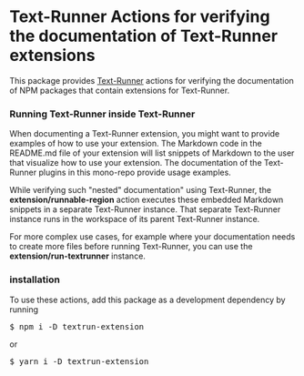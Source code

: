 # Text-Runner Actions for verifying the documentation of Text-Runner extensions

This package provides [Text-Runner](https://github.com/kevgo/text-runner)
actions for verifying the documentation of NPM packages that contain extensions
for Text-Runner.

### Running Text-Runner inside Text-Runner

When documenting a Text-Runner extension, you might want to provide examples of
how to use your extension. The Markdown code in the README.md file of your
extension will list snippets of Markdown to the user that visualize how to use
your extension. The documentation of the Text-Runner plugins in this mono-repo
provide usage examples.

While verifying such "nested" documentation" using Text-Runner, the
<b type="action/name-full">extension/runnable-region</b> action executes these
embedded Markdown snippets in a separate Text-Runner instance. That separate
Text-Runner instance runs in the workspace of its parent Text-Runner instance.

For more complex use cases, for example where your documentation needs to create
more files before running Text-Runner, you can use the
<b type="action/name-full">extension/run-textrunner</b> instance.

### installation

To use these actions, add this package as a development dependency by running

<pre type="npm/install">
$ npm i -D textrun-extension
</pre>

or

<pre type="npm/install">
$ yarn i -D textrun-extension
</pre>
